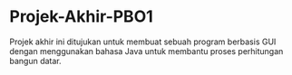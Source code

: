 # Projek-Akhir-PBO1
Projek akhir ini ditujukan untuk membuat sebuah program berbasis GUI dengan 
menggunakan bahasa Java untuk membantu proses perhitungan bangun datar.
